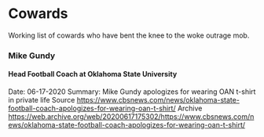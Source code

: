 # Cowards

Working list of cowards who have bent the knee to the woke outrage mob.


### Mike Gundy
#### Head Football Coach at Oklahoma State University
Date: 06-17-2020
Summary: Mike Gundy apologizes for wearing OAN t-shirt in private life
Source https://www.cbsnews.com/news/oklahoma-state-football-coach-apologizes-for-wearing-oan-t-shirt/
Archive https://web.archive.org/web/20200617175302/https://www.cbsnews.com/news/oklahoma-state-football-coach-apologizes-for-wearing-oan-t-shirt/
